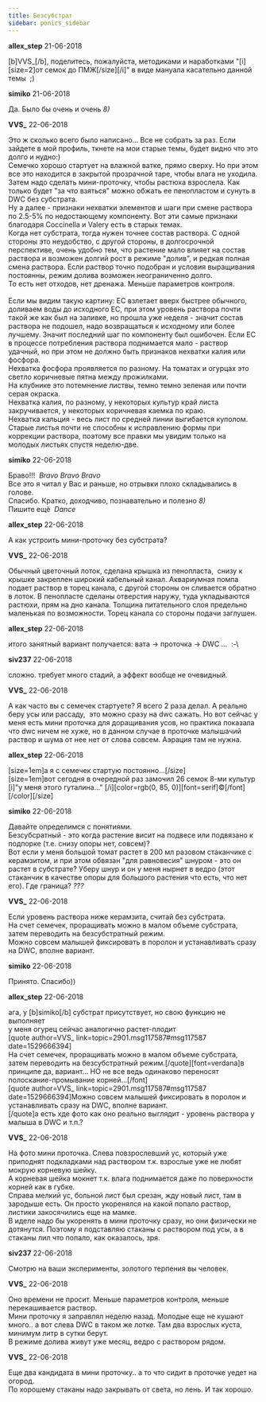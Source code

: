 ```yaml
---
title: Безсубстрат
sidebar: ponics_sidebar
---
```


**allex_step** 21-06-2018

[b]VVS_[/b], поделитесь, пожалуйста, методиками и наработками &quot;[i][size=2]от семок до ПМЖ[/size][/i]&quot; в виде мануала касательно данной темы&nbsp; ;) 

**simiko** 21-06-2018

Да. Было бы очень и очень *8)*

**VVS_** 22-06-2018

Это ж сколько всего было написано... Все не собрать за раз. Если зайдете в мой профиль, ткнете на мои старые темы, будет видно что это долго и нудно:)<br />Семечко хорошо стартует на влажной ватке, прямо сверху. Но при этом все это находится в закрытой прозрачной таре, чтобы влага не уходила.<br />Затем надо сделать мини-проточку, чтобы растюха взрослела. Как только будет &quot;за что взяться&quot; можно обжать ее пенопластом и сунуть в DWC без субстрата.<br />Ну а далее - признаки нехватки элементов и шаги при смене раствора по 2.5-5% по недостающему компоненту. Вот эти самые признаки благодаря Coccinella и Valery есть в старых темах.<br />Когда нет субстрата, тогда нужен точнее состав раствора. С одной стороны это неудобство, с другой стороны, в долгосрочной перспективе, очень удобно тем, что растение мало влияет на состав раствора и возможен долгий рост в режиме &quot;долив&quot;, и редкая полная смена раствора. Если раствор точно подобран и условия выращивания постоянны, режим долива возможен неограниченно долго.<br />То есть нет отходов, нет дренажа. Меньше параметров контроля.<br /><br />Если мы видим такую картину: ЕС взлетает вверх быстрее обычного, доливаем воды до исходного ЕС, при этом уровень раствора почти такой же как был на заливке, но прошла уже неделя - значит состав раствора не подошел, надо возвращаться к исходному или более лучшему. Значит последний шаг по компоненту был ошибочен. Если ЕС в процессе потребления раствора поднимается мало - раствор удачный, но при этом не должно быть признаков нехватки калия или фосфора.<br />Нехватка фосфора проявляется по разному. На томатах и огурцах это светло коричневые пятна между прожилками.<br />На клубнике это потемнение листвы, темно темно зеленая или почти серая окраска.<br />Нехватка калия, по разному, у некоторых культур край листа закручивается, у некоторых коричневая каемка по краю.<br />Нехватка кальция - весь лист по средней линии выгибается куполом.<br />Старые листья почти не способны к исправлению формы при коррекции раствора, поэтому все правки мы увидим только на молодых листьях спустя неделю-две.

**simiko** 22-06-2018

 Браво!!!&nbsp; *Bravo* *Bravo* *Bravo*<br />Все это я читал у Вас и раньше, но отрывки плохо складывались в голове. <br />Спасибо. Кратко, доходчиво, познавательно и полезно *8)*<br />Пишите ещё&nbsp; *Dance*

**allex_step** 22-06-2018

А как устроить мини-проточку без субстрата?

**VVS_** 22-06-2018

Обычный цветочный лоток, сделана крышка из пенопласта,&nbsp; снизу к крышке закреплен широкий кабельный канал. Аквариумная помпа подает раствор в торец канала, с другой стороны он сливается обратно в лоток. В пенопласте сделаны отверстия наружу, туда укладываются растюхи, прям на дно канала. Толщина питательного слоя предельно маленькая по возможности. Торец канала со стороны подачи заглушен.

**allex_step** 22-06-2018

итого занятный вариант получается: вата -&gt; проточка -&gt; DWC ...&nbsp; :-\ 

**siv237** 22-06-2018

сложно. требует много стадий, а эффект вообще не очевидный.

**VVS_** 22-06-2018

А как часто вы с семечек стартуете? Я всего 2 раза делал. А реально беру усы или рассаду,&nbsp; это можно сразу на dwc сажать. Но вот сейчас у меня есть мини проточка для доращивания усов, но практика показала что dwc ничем не хуже, но в данном случае в проточке малышачий раствор и шума от нее нет от слова совсем. Аэрация там не нужна.

**allex_step** 22-06-2018

[size=1em]а я с семечек стартую постоянно...[/size]<br />[size=1em]вот сегодня в очередной раз замочил 26 семок 8-ми культур<br />[i]&quot;у меня этого гуталина...&quot; [/i][color=rgb(0, 85, 0)][font=serif]©[/font][/color][/size]

**simiko** 22-06-2018

Давайте определимся с понятиями. <br />Безсубсратный - это когда растение висит на подвесе или подвязано к подпорке (т.е. снизу опоры нет, совсем)? <br />Вот если у меня большой томат растет в 200 мл разовом стаканчике с керамзитом, и при этом обвязан &quot;для равновесия&quot; шнуром - это он растет в субстрате? Уберу шнур и он у меня нырнет в ведро (этот стаканчик в качестве опоры для большого растения что есть, что нет его). Где граница? *???*

**VVS_** 22-06-2018

Если уровень раствора ниже керамзита, считай без субстрата.<br />На счет семечек, проращивать можно в малом объеме субстрата, затем переводить на безсубстратный режим.<br />Можно совсем малышей фиксировать в поролон и устанавливать сразу на DWC, вполне вариант.

**simiko** 22-06-2018

Принято. Спасибо))

**allex_step** 22-06-2018

ага, у [b]simiko[/b] субстрат присутствует, но свою функцию не выполняет<br />у меня огурец сейчас аналогично растет-плодит<br />[quote author=VVS_ link=topic=2901.msg117587#msg117587 date=1529666394]<br />На счет семечек, проращивать можно в малом объеме субстрата, затем переводить на безсубстратный режим.[/quote][font=verdana]в принципе да, вариант... НО не все ведь одинаково переносят полоскание-промывание корней...[/font]<br />[quote author=VVS_ link=topic=2901.msg117587#msg117587 date=1529666394]Можно совсем малышей фиксировать в поролон и устанавливать сразу на DWC, вполне вариант.<br />[/quote]а есть хде фото как оно реально выглядит - уровень раствора у малыша в DWC и т.п.?

**VVS_** 22-06-2018

На фото мини проточка. Слева повзрослевший ус, который уже приподнят подкладками над раствором т.к. взрослые уже не любят мокрую корневую шейку. <br />А корневая шейка мокнет т.к. влага поднимается даже по поверхности корней как в губке.<br />Справа мелкий ус, больной лист был срезан, жду новый лист, там в зародыше есть. Он просто укоренялся на какой попало раствор, листики закосячились еще на мамке.<br />В иделе надо бы укоренять в мини проточку сразу, но они физически не дотянутся. Поэтому я подставляю стаканы с раствором под усы, а в стаканы лил что попало, как оказалось, зря. 

**siv237** 22-06-2018

Смотрю на ваши эксперименты, золотого терпения вы человек.

**VVS_** 22-06-2018

Оно времени не просит. Меньше параметров контроля, меньше перекашивается раствор.<br />Мини проточку я заправлял неделю назад. Молодые еще не кушают много.. а вот слева DWC в таком же лотке. Там два взрослых куста, минимум литр в сутки берут.<br />В режиме долива живут уже месяц, ведро с раствором рядом.

**VVS_** 22-06-2018

Еще два кандидата в мини проточку.. а то что сидит в проточке уедет на огород.<br />По хорошему стаканы надо закрывать от света, но лень. И так хорошо.

